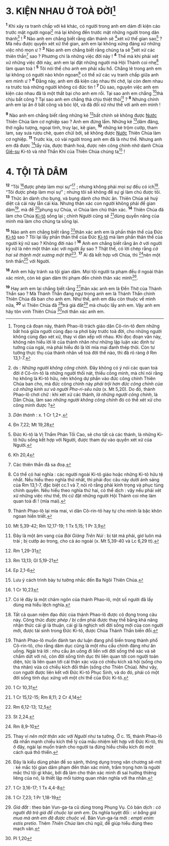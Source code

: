 # 3. KIỆN NHAU Ở TOÀ ĐỜI[^1-b531c4fa-e480-4812-86d3-c38c5da7c5bf]
<sup><b>1</b></sup> Khi xảy ra tranh chấp với kẻ khác, có người trong anh em dám đi kiện cáo trước mặt người ngoại[^2-b531c4fa-e480-4812-86d3-c38c5da7c5bf] mà lại không đến trước mặt những người trong dân thánh[^3-b531c4fa-e480-4812-86d3-c38c5da7c5bf] ! <sup><b>2</b></sup> Nào anh em chẳng biết rằng dân thánh sẽ [^1@-b531c4fa-e480-4812-86d3-c38c5da7c5bf]xét xử thế gian sao[^4-b531c4fa-e480-4812-86d3-c38c5da7c5bf] ? Mà nếu được quyền xét xử thế gian, anh em lại không xứng đáng xử những việc nhỏ mọn ư ? <sup><b>3</b></sup> Nào anh em chẳng biết rằng chúng ta sẽ [^2@-b531c4fa-e480-4812-86d3-c38c5da7c5bf]xét xử các thiên thần[^5-b531c4fa-e480-4812-86d3-c38c5da7c5bf] sao ? Phương chi là những việc đời này ! <sup><b>4</b></sup> Thế mà khi phải xét xử những việc đời này, anh em lại đặt những người mà Hội Thánh coi nhẹ[^6-b531c4fa-e480-4812-86d3-c38c5da7c5bf] làm quan toà ! <sup><b>5</b></sup> Tôi nói thế cho anh em phải xấu hổ. Chẳng lẽ trong anh em lại không có người nào khôn ngoan[^7-b531c4fa-e480-4812-86d3-c38c5da7c5bf] có thể xử các vụ tranh chấp giữa anh em mình ư ? <sup><b>6</b></sup> Đằng này, anh em đã kiện cáo nhau thì chớ, lại còn đem nhau ra trước toà những người không có đức tin ! <sup><b>7</b></sup> Dù sao, nguyên việc anh em kiện cáo nhau đã là một thất bại cho anh em rồi. Tại sao anh em chẳng [^3@-b531c4fa-e480-4812-86d3-c38c5da7c5bf]thà chịu bất công ? Tại sao anh em chẳng thà chịu thiệt thòi[^8-b531c4fa-e480-4812-86d3-c38c5da7c5bf] ? <sup><b>8</b></sup> Nhưng chính anh em lại ăn ở bất công và bóc lột, và đã đối xử như thế với anh em mình !

<sup><b>9</b></sup> Nào anh em chẳng biết rằng những kẻ [^4@-b531c4fa-e480-4812-86d3-c38c5da7c5bf]bất chính sẽ không được [Nước]() Thiên Chúa làm cơ nghiệp sao ? Anh em đừng lầm. Những kẻ [^5@-b531c4fa-e480-4812-86d3-c38c5da7c5bf]dâm đãng, thờ ngẫu tượng, ngoại tình, truỵ lạc, kê gian, <sup><b>10</b></sup> những kẻ trộm cướp, tham lam, say sưa rượu chè, quen chửi bới, sẽ không được [Nước]() Thiên Chúa làm cơ nghiệp. <sup><b>11</b></sup> Trước kia, có vài người trong anh em đã là như thế. Nhưng anh em đã được [^6@-b531c4fa-e480-4812-86d3-c38c5da7c5bf]tẩy rửa, được thánh hoá, được nên công chính nhờ danh Chúa [Giê-su]() Ki-tô và nhờ Thần Khí của Thiên Chúa chúng ta[^9-b531c4fa-e480-4812-86d3-c38c5da7c5bf] !

# 4. TỘI TÀ DÂM
<sup><b>12</b></sup> “Tôi [^7@-b531c4fa-e480-4812-86d3-c38c5da7c5bf]được phép làm mọi sự”[^10-b531c4fa-e480-4812-86d3-c38c5da7c5bf] ; nhưng không phải mọi sự đều có ích[^11-b531c4fa-e480-4812-86d3-c38c5da7c5bf]. “Tôi được phép làm mọi sự” ; nhưng tôi sẽ không để sự gì làm chủ được tôi. <sup><b>13</b></sup> Thức ăn dành cho bụng, và bụng dành cho thức ăn. Thiên Chúa sẽ huỷ diệt cả cái này lẫn cái kia. Nhưng thân xác con người không phải để gian dâm[^12-b531c4fa-e480-4812-86d3-c38c5da7c5bf], mà để [^8@-b531c4fa-e480-4812-86d3-c38c5da7c5bf]phụng sự Chúa, vì Chúa làm chủ thân xác. <sup><b>14</b></sup> Thiên Chúa đã làm cho Chúa [Ki-tô]() sống lại ; chính Người cũng sẽ [^9@-b531c4fa-e480-4812-86d3-c38c5da7c5bf]dùng quyền năng của mình mà làm cho chúng ta sống lại.

<sup><b>15</b></sup> Nào anh em chẳng biết rằng [^10@-b531c4fa-e480-4812-86d3-c38c5da7c5bf]thân xác anh em là phần thân thể của Đức [Ki-tô]() sao ? Tôi lại lấy phần thân thể của Đức [Ki-tô]() mà làm phần thân thể của người kỹ nữ sao ? Không đời nào ! <sup><b>16</b></sup> Anh em chẳng biết rằng ăn ở với người kỹ nữ là nên một thân xác với người ấy sao ? Thật thế, có lời chép rằng *cả hai sẽ thành một xương một thịt*[^13-b531c4fa-e480-4812-86d3-c38c5da7c5bf]. <sup><b>17</b></sup> Ai đã kết hợp với Chúa, thì [^11@-b531c4fa-e480-4812-86d3-c38c5da7c5bf]nên một tinh thần[^14-b531c4fa-e480-4812-86d3-c38c5da7c5bf] với Người.

<sup><b>18</b></sup> Anh em hãy tránh xa tội gian dâm. Mọi tội người ta phạm đều ở ngoài thân xác mình, còn kẻ gian dâm thì phạm đến chính thân xác mình[^15-b531c4fa-e480-4812-86d3-c38c5da7c5bf].

<sup><b>19</b></sup> Hay anh em lại chẳng biết rằng [^12@-b531c4fa-e480-4812-86d3-c38c5da7c5bf]thân xác anh em là Đền Thờ của Thánh Thần sao ? Mà Thánh Thần đang ngự trong anh em là Thánh Thần chính Thiên Chúa đã ban cho anh em. Như thế, anh em đâu còn thuộc về mình nữa, <sup><b>20</b></sup> vì Thiên Chúa đã [^13@-b531c4fa-e480-4812-86d3-c38c5da7c5bf]trả giá đắt[^16-b531c4fa-e480-4812-86d3-c38c5da7c5bf] mà chuộc lấy anh em. Vậy anh em hãy tôn vinh Thiên Chúa [^14@-b531c4fa-e480-4812-86d3-c38c5da7c5bf]nơi thân xác anh em.

[^1-b531c4fa-e480-4812-86d3-c38c5da7c5bf]: Trong cả đoạn này, thánh Phao-lô trách giáo dân Cô-rin-tô đem những bất hoà giữa người cùng đạo ra phơi bày trước toà đời, cho những người không cùng đạo xét xử, thay vì dàn xếp với nhau. Khi đọc đoạn văn này, không nên hiểu lời lẽ của thánh nhân như những lập luận xác định tư tưởng của ngài, mà phải hiểu đó là lời mỉa mai đanh thép thôi. Còn tư tưởng thực thụ của thánh nhân về toà đời thế nào, thì đã rõ ràng ở Rm 13,1-7.
[^2-b531c4fa-e480-4812-86d3-c38c5da7c5bf]: ds : *Những người không công chính*. Đây không có ý nói các quan toà đời ở Cô-rin-tô là những người thối nát, thiếu công minh, mà chỉ nói rằng họ không là Ki-tô hữu, nên không dự phần vào đức công chính Thiên Chúa ban cho, mà đức công chính này *phải trội hơn đức công chính của cả những kinh sư và người Pha-ri-sêu nữa* (x. Mt 5,20). Do đó, thánh Phao-lô chơi chữ : khi xét xử các thánh, *là những người công chính*, là Dân Chúa, làm sao *những người không công chính* đó có thể xét xử cho công minh được ?
[^3-b531c4fa-e480-4812-86d3-c38c5da7c5bf]: *Dân thánh* : x. 1 Cr 1,2+.
[^4-b531c4fa-e480-4812-86d3-c38c5da7c5bf]: Đức Ki-tô là Vị Thẩm Phán Tối Cao, sẽ cho tất cả các thánh, là những Ki-tô hữu sống kết hợp với Người, được tham dự vào quyền xét xử của Người.
[^5-b531c4fa-e480-4812-86d3-c38c5da7c5bf]: Các thiên thần đã sa đoạ.
[^6-b531c4fa-e480-4812-86d3-c38c5da7c5bf]: Có thể có hai nghĩa : các người ngoài Ki-tô giáo hoặc những Ki-tô hữu tệ nhất. Nếu hiểu theo nghĩa thứ nhất, thì phải đọc câu này dưới ánh sáng của Rm 13,1-7, đặc biệt cc.1 và 7, nói rõ rằng phải kính trọng và phục tùng chính quyền. Nếu hiểu theo nghĩa thứ hai, có thể dịch : vậy nếu phải xét xử những việc như thế, thì cứ đặt những người Hội Thánh coi nhẹ làm quan toà đi ! (mỉa mai).
[^7-b531c4fa-e480-4812-86d3-c38c5da7c5bf]: Thánh Phao-lô lại mỉa mai, vì dân Cô-rin-tô hay tự cho mình là bậc khôn ngoan hiền triết.
[^8-b531c4fa-e480-4812-86d3-c38c5da7c5bf]: Đây là một âm vang của *Bài Giảng Trên Núi* : bị tát má phải, giơ luôn má trái ; bị cướp áo trong, cho cả áo ngoài (x. Mt 5,39-40 và Lc 6,29 tt).
[^9-b531c4fa-e480-4812-86d3-c38c5da7c5bf]: Lưu ý cách trình bày tư tưởng nhắc đến Ba Ngôi Thiên Chúa.
[^10-b531c4fa-e480-4812-86d3-c38c5da7c5bf]: Có lẽ đây là một châm ngôn của thánh Phao-lô, một số người đã lấy dùng mà hiểu lệch nghĩa.
[^11-b531c4fa-e480-4812-86d3-c38c5da7c5bf]: Tất cả quan niệm đạo đức của thánh Phao-lô được cô đọng trong câu này. Công thức *được phép / bị cấm* phải được thay thế bằng khả năng nhận thức cái gì là thuận, cái gì là nghịch với đời sống mới của con người mới, được tái sinh trong Đức Ki-tô, được Chúa Thánh Thần biến đổi.
[^12-b531c4fa-e480-4812-86d3-c38c5da7c5bf]: Thánh Phao-lô muốn đánh tan dư luận đang phổ biến trong thành phố Cô-rin-tô, cho rằng dâm dục cũng là một nhu cầu chính đáng như ăn uống. Ngài trả lời : nhu cầu ăn uống đi liền với đời sống thể xác và sẽ chấm dứt với nó, còn đời sống tính dục thì liên quan tới con người toàn diện, tức là liên quan tới cái thân xác vừa có chiều kích xã hội (sống cho tha nhân) vừa có chiều kích đối thần (sống cho Thiên Chúa). Như vậy, con người được liên kết với Đức Ki-tô Phục Sinh, và do đó, phải có một đời sống tính dục xứng với một chi thể của Đức Ki-tô.
[^13-b531c4fa-e480-4812-86d3-c38c5da7c5bf]: St 2,24.
[^14-b531c4fa-e480-4812-86d3-c38c5da7c5bf]: Thay vì *nên một thân xác với Người* như ta tưởng. Ở c. 15, thánh Phao-lô đã nhấn mạnh chiều kích thể lý của mầu nhiệm kết hợp với Đức Ki-tô, thì ở đây, ngài lại muốn tránh cho người ta đừng hiểu chiều kích đó một cách quá thô thiển.
[^15-b531c4fa-e480-4812-86d3-c38c5da7c5bf]: Đây là kiểu dùng phản đề so sánh, thông dụng trong văn chương sê-mít : kẻ mắc tội gian dâm phạm đến thân xác mình, trầm trọng hơn là người mắc thứ tội gì khác, bởi đã làm cho thân xác mình đi sai hướng thiêng liêng của nó, là thiết lập mối tương quan nhân nghĩa với tha nhân.
[^16-b531c4fa-e480-4812-86d3-c38c5da7c5bf]: *Giá đắt* : theo bản Vun-ga-ta cũ dùng trong Phụng Vụ. Có bản dịch : *có người đã trả giá để chuộc lại anh em*. Ds nghĩa tuyệt đối : *vì bằng giá mua mà anh em đã được chuộc về*. Bản Vun-ga-ta mới : *empti enim estis pretio*. Thêm *Thiên Chúa* làm chủ ngữ, để giúp hiểu đúng theo mạch văn.
[^1@-b531c4fa-e480-4812-86d3-c38c5da7c5bf]: Đn 7,22; Mt 19,28
[^2@-b531c4fa-e480-4812-86d3-c38c5da7c5bf]: Kh 20,4
[^3@-b531c4fa-e480-4812-86d3-c38c5da7c5bf]: Mt 5,39-42; Rm 12,17-19; 1 Tx 5,15; 1 Pr 3,9
[^4@-b531c4fa-e480-4812-86d3-c38c5da7c5bf]: Rm 1,29-31
[^5@-b531c4fa-e480-4812-86d3-c38c5da7c5bf]: Rm 13,13; Gl 5,19-21
[^6@-b531c4fa-e480-4812-86d3-c38c5da7c5bf]: Ep 2,1-6
[^7@-b531c4fa-e480-4812-86d3-c38c5da7c5bf]: 1 Cr 10,23
[^8@-b531c4fa-e480-4812-86d3-c38c5da7c5bf]: 1 Cr 10,31
[^9@-b531c4fa-e480-4812-86d3-c38c5da7c5bf]: 1 Cr 15,12-15; Rm 8,11; 2 Cr 4,14
[^10@-b531c4fa-e480-4812-86d3-c38c5da7c5bf]: Rm 6,12-13; 12,5
[^11@-b531c4fa-e480-4812-86d3-c38c5da7c5bf]: Rm 8,9-10
[^12@-b531c4fa-e480-4812-86d3-c38c5da7c5bf]: 1 Cr 3,16-17; 1 Tx 4,4-8
[^13@-b531c4fa-e480-4812-86d3-c38c5da7c5bf]: 1 Cr 7,23; 1 Pr 1,18-19
[^14@-b531c4fa-e480-4812-86d3-c38c5da7c5bf]: Pl 1,20